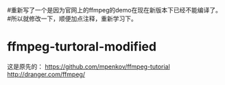 #重新写了一个是因为官网上的ffmpeg的demo在现在新版本下已经不能编译了。
#所以就修改一下，顺便加点注释，重新学习下。
# ffmpeg-turtoral-modified
这是原先的：
https://github.com/mpenkov/ffmpeg-tutorial
http://dranger.com/ffmpeg/